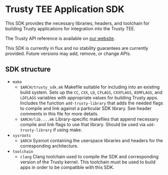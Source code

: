 Trusty TEE Application SDK
==========================

This SDK provides the necessary libraries, headers, and toolchain for building
Trusty applications for integration into the Trusty TEE.

The Trusty API reference is available on [our website](https://source.android.com/security/trusty/trusty-ref).

This SDK is currently in flux and no stability guarantees are currently
provided. Future versions may add, remove, or change APIs.


SDK structure
-------------

- `make`
  - `$ARCH/trusty_sdk.mk`
    Makefile suitable for including into an existing build system. Sets up the
    `CC`, `CXX`, `LD`, `CFLAGS`, `CXXFLAGS`, `ASMFLAGS`, and `LDFLAGS` variables
    with appropriate values for building Trusty apps. Includes the function
    `add-trusty-library` that adds the needed flags to compile and link against a
    particular SDK library. See header comments in this file for more details.
  - `$ARCH/lib....mk`
    Library-specific makefiles that append necessary compile and link flags to
    use that library. Should be used via `add-trusty-library` if using make.
- `sysroots`
  - `$ARCH`
    Sysroot containing the userspace libraries and headers for the corresponding
    architecture.
- `toolchain`
  - `clang`
    Clang toolchain used to compile the SDK and corresponding version of the
    Trusty kernel. This toolchain must be used to build apps in order to be
    compatible with this SDK.
